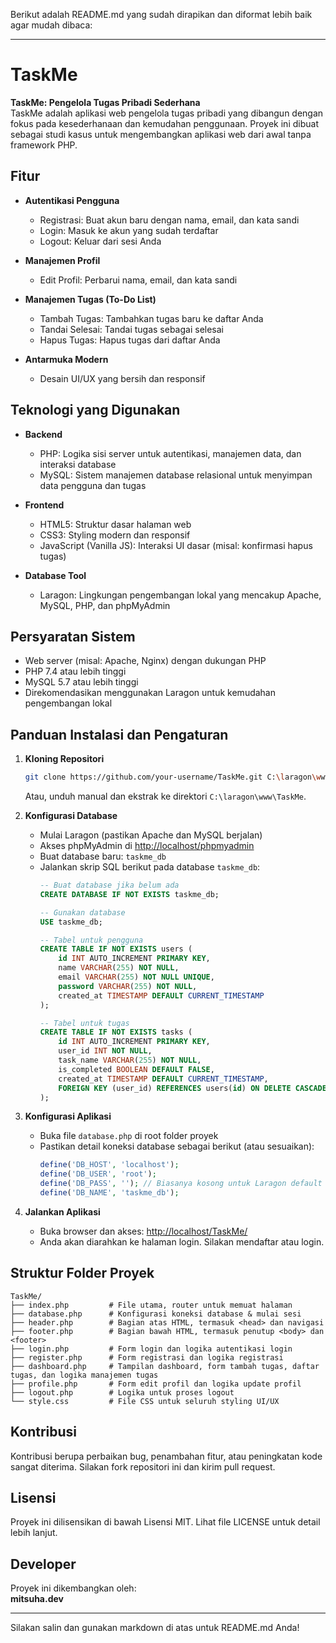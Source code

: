 Berikut adalah README.md yang sudah dirapikan dan diformat lebih baik agar mudah dibaca:

---

# TaskMe

**TaskMe: Pengelola Tugas Pribadi Sederhana**  
TaskMe adalah aplikasi web pengelola tugas pribadi yang dibangun dengan fokus pada kesederhanaan dan kemudahan penggunaan. Proyek ini dibuat sebagai studi kasus untuk mengembangkan aplikasi web dari awal tanpa framework PHP.

## Fitur

- **Autentikasi Pengguna**
  - Registrasi: Buat akun baru dengan nama, email, dan kata sandi
  - Login: Masuk ke akun yang sudah terdaftar
  - Logout: Keluar dari sesi Anda

- **Manajemen Profil**
  - Edit Profil: Perbarui nama, email, dan kata sandi

- **Manajemen Tugas (To-Do List)**
  - Tambah Tugas: Tambahkan tugas baru ke daftar Anda
  - Tandai Selesai: Tandai tugas sebagai selesai
  - Hapus Tugas: Hapus tugas dari daftar Anda

- **Antarmuka Modern**
  - Desain UI/UX yang bersih dan responsif

## Teknologi yang Digunakan

- **Backend**
  - PHP: Logika sisi server untuk autentikasi, manajemen data, dan interaksi database
  - MySQL: Sistem manajemen database relasional untuk menyimpan data pengguna dan tugas

- **Frontend**
  - HTML5: Struktur dasar halaman web
  - CSS3: Styling modern dan responsif
  - JavaScript (Vanilla JS): Interaksi UI dasar (misal: konfirmasi hapus tugas)

- **Database Tool**
  - Laragon: Lingkungan pengembangan lokal yang mencakup Apache, MySQL, PHP, dan phpMyAdmin

## Persyaratan Sistem

- Web server (misal: Apache, Nginx) dengan dukungan PHP
- PHP 7.4 atau lebih tinggi
- MySQL 5.7 atau lebih tinggi
- Direkomendasikan menggunakan Laragon untuk kemudahan pengembangan lokal

## Panduan Instalasi dan Pengaturan

1. **Kloning Repositori**
   ```bash
   git clone https://github.com/your-username/TaskMe.git C:\laragon\www\TaskMe
   ```
   Atau, unduh manual dan ekstrak ke direktori `C:\laragon\www\TaskMe`.

2. **Konfigurasi Database**
   - Mulai Laragon (pastikan Apache dan MySQL berjalan)
   - Akses phpMyAdmin di [http://localhost/phpmyadmin](http://localhost/phpmyadmin)
   - Buat database baru: `taskme_db`
   - Jalankan skrip SQL berikut pada database `taskme_db`:
     ```sql
     -- Buat database jika belum ada
     CREATE DATABASE IF NOT EXISTS taskme_db;

     -- Gunakan database
     USE taskme_db;

     -- Tabel untuk pengguna
     CREATE TABLE IF NOT EXISTS users (
         id INT AUTO_INCREMENT PRIMARY KEY,
         name VARCHAR(255) NOT NULL,
         email VARCHAR(255) NOT NULL UNIQUE,
         password VARCHAR(255) NOT NULL,
         created_at TIMESTAMP DEFAULT CURRENT_TIMESTAMP
     );

     -- Tabel untuk tugas
     CREATE TABLE IF NOT EXISTS tasks (
         id INT AUTO_INCREMENT PRIMARY KEY,
         user_id INT NOT NULL,
         task_name VARCHAR(255) NOT NULL,
         is_completed BOOLEAN DEFAULT FALSE,
         created_at TIMESTAMP DEFAULT CURRENT_TIMESTAMP,
         FOREIGN KEY (user_id) REFERENCES users(id) ON DELETE CASCADE
     );
     ```

3. **Konfigurasi Aplikasi**
   - Buka file `database.php` di root folder proyek
   - Pastikan detail koneksi database sebagai berikut (atau sesuaikan):
     ```php
     define('DB_HOST', 'localhost');
     define('DB_USER', 'root');
     define('DB_PASS', ''); // Biasanya kosong untuk Laragon default
     define('DB_NAME', 'taskme_db');
     ```

4. **Jalankan Aplikasi**
   - Buka browser dan akses: [http://localhost/TaskMe/](http://localhost/TaskMe/)
   - Anda akan diarahkan ke halaman login. Silakan mendaftar atau login.

## Struktur Folder Proyek

```
TaskMe/
├── index.php         # File utama, router untuk memuat halaman
├── database.php      # Konfigurasi koneksi database & mulai sesi
├── header.php        # Bagian atas HTML, termasuk <head> dan navigasi
├── footer.php        # Bagian bawah HTML, termasuk penutup <body> dan <footer>
├── login.php         # Form login dan logika autentikasi login
├── register.php      # Form registrasi dan logika registrasi
├── dashboard.php     # Tampilan dashboard, form tambah tugas, daftar tugas, dan logika manajemen tugas
├── profile.php       # Form edit profil dan logika update profil
├── logout.php        # Logika untuk proses logout
└── style.css         # File CSS untuk seluruh styling UI/UX
```

## Kontribusi

Kontribusi berupa perbaikan bug, penambahan fitur, atau peningkatan kode sangat diterima. Silakan fork repositori ini dan kirim pull request.

## Lisensi

Proyek ini dilisensikan di bawah Lisensi MIT. Lihat file LICENSE untuk detail lebih lanjut.

## Developer

Proyek ini dikembangkan oleh:  
**mitsuha.dev**

---

Silakan salin dan gunakan markdown di atas untuk README.md Anda!
